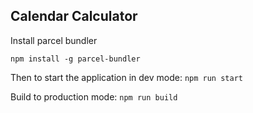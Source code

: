 ## Calendar Calculator

Install parcel bundler

`npm install -g parcel-bundler`

Then to start the application in dev mode:
`npm run start`

Build to production mode:
`npm run build`